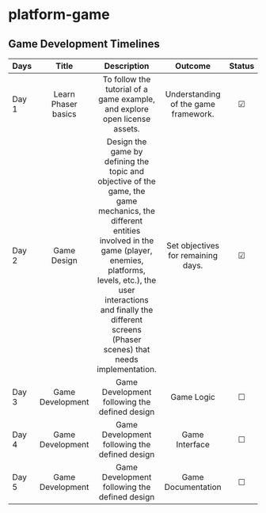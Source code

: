 # platform-game

## Game Development Timelines

| Days      | Title | Description    |  Outcome   | Status |
| :---        |    :----:   |    :----:     |    :----:    |  :----:   |
| Day 1       | Learn Phaser basics | To follow the tutorial of a game example, and explore open license assets.| Understanding of the game framework.|&#9745;|
| Day 2       | Game Design | Design the game by defining the topic and objective of the game, the game mechanics, the different entities involved in the game (player, enemies, platforms, levels, etc.), the user interactions and finally the different screens (Phaser scenes) that needs implementation. |  Set objectives for remaining days. |&#9745;|
| Day 3       |Game Development| Game Development following the defined design|  Game Logic  |&#9744;|
| Day 4       |Game Development| Game Development following the defined design|  Game Interface |&#9744;|
| Day 5       |Game Development| Game Development following the defined design|  Game Documentation |&#9744;|


<!-- ## TODO
| Syntax      | Description |      Task     | Test Text    | Test text | Test Text |
| :---        |   :----:    |    :----:     |   :----:     |   :----:  |  :----:   |
| TODO   | Loading Assets        | And more      |              |           |           |
| Header      | Title       | Here's this   |              |           |           |
| Paragraph   | Text        | And more      |              |           |           |
| Header      | Title       | Here's this   |              |           |           |
| Paragraph   | Text        | And more      |              |           |           | -->

